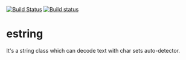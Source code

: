 [![Build Status](https://travis-ci.org/sunxfancy/estring.svg?branch=master)](https://travis-ci.org/sunxfancy/estring)
[![Build status](https://ci.appveyor.com/api/projects/status/b8wbb7v0n26jmod8?svg=true)](https://ci.appveyor.com/project/sunxfancy/estring)

estring
===============

It's a string class which can decode text with char sets auto-detector.
